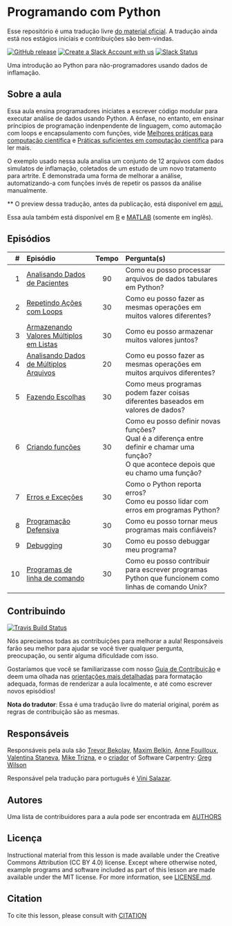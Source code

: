 # Programando com Python
Esse repositório é uma tradução livre [do material oficial](https://github.com/swcarpentry/python-novice-inflammation).
A tradução ainda está nos estágios iniciais e contribuições são bem-vindas.

[![GitHub release][shields_release]][swc_py_releases]
[![Create a Slack Account with us][create_slack_svg]][slack_heroku_invite]
[![Slack Status][slack_channel_status]][slack_channel_url]

Uma introdução ao Python para não-programadores usando dados de inflamação.

## Sobre a aula

Essa aula ensina programadores iniciates a escrever código modular para executar análise
de dados usando Python. A ênfase, no entanto, em ensinar príncipios de programação indenpendente
de linguagem, como automação com loops e encapsulamento com funções, vide [Melhores práticas para computação científica][best-practices] e [Práticas suficientes em computação científica][good-practices] para ler mais.

O exemplo usado nessa aula analisa um conjunto de 12 arquivos com dados simulatos de inflamação,
coletados de um estudo de um novo tratamento para artrite. É demonstrada uma forma de melhorar a análise,
automatizando-a com funções invés de repetir os passos da análise manualmente.

\*\* O preview dessa tradução, antes da publicação, está disponível em [aqui.][index]

Essa aula também está disponível em [R][R] e [MATLAB][MATLAB] (somente em inglês).

## Episódios

| # |  Episódio | Tempo | Pergunta(s) |
|--:|:---------|:----:|:------------|
| 1 | [Analisando Dados de Pacientes][episode01] | 90 | Como eu posso processar arquivos de dados tabulares em Python? |
| 2 | [Repetindo Ações com Loops][episode02] | 30 | Como eu posso fazer as mesmas operações em muitos valores diferentes? |
| 3 | [Armazenando Valores Múltiplos em Listas][episode03] | 30 | Como eu posso armazenar muitos valores juntos? |
| 4 | [Analisando Dados de Múltiplos Arquivos][episode04] | 20 | Como eu posso fazer as mesmas operações em muitos arquivos diferentes? |
| 5 | [Fazendo Escolhas][episode05] | 30 | Como meus programas podem fazer coisas diferentes baseados em valores de dados? |
| 6 | [Criando funções][episode06] | 30 | Como eu posso definir novas funções?<br>Qual é a diferença entre definir e chamar uma função?<br>O que acontece depois que eu chamo uma função? |
| 7 | [Erros e Exceções][episode07] | 30 | Como o Python reporta erros?<br>Como eu posso lidar com erros em programas Python? |
| 8 | [Programação Defensiva][episode08] | 30 | Como eu posso tornar meus programas mais confiáveis? |
| 9 | [Debugging][episode09] | 30 | Como eu posso debuggar meu programa? |
|10 | [Programas de linha de comando][episode10] | 30 | Como eu posso contribuir para escrever programas Python que funcionem como linhas de comando Unix? |


## Contribuindo
[![Travis Build Status][travis_svg]][travis_url]

Nós apreciamos todas as contribuições para melhorar a aula!
Responsáveis farão seu melhor para ajudar se você tiver qualquer pergunta,
preocupação, ou sentir alguma dificuldade com isso.

Gostaríamos que você se familiarizasse com nosso [Guia de Contribuição](CONTRIBUTING.md)
e deem uma olhada nas [orientações mais detalhadas][lesson-example] para formatação adequada,
formas de renderizar a aula localmente, e até como escrever novos episódios!

**Nota do tradutor**: Essa é uma tradução livre do material original, porém as regras de contribuição
são as mesmas.

## Responsáveis

Responsáveis pela aula são [Trevor Bekolay][trevor_bekolay], [Maxim Belkin][maxim_belkin],
[Anne Fouilloux][anne_fouilloux], [Valentina Staneva][valentina_staneva],
[Mike Trizna][mike_trizna], e o [criador][swc_history] of Software Carpentry:
[Greg Wilson][greg_wilson]

Responsável pela tradução para português é [Vini Salazar][vini_salazar].

## Autores
Uma lista de contribuidores para a aula pode ser encontrada em [AUTHORS](AUTHORS)

## Licença
Instructional material from this lesson is made available under the Creative
Commons Attribution (CC BY 4.0) license. Except where otherwise noted, example
programs and software included as part of this lesson are made available under
the MIT license. For more information, see [LICENSE.md](LICENSE.md).

## Citation
To cite this lesson, please consult with [CITATION](CITATION)

[lesson-example]: https://carpentries.github.io/lesson-example
[anne_fouilloux]: https://github.com/annefou
[maxim_belkin]: https://github.com/maxim-belkin
[mike_trizna]: https://github.com/MikeTrizna
[trevor_bekolay]: http://software-carpentry.org/team/#bekolay_trevor
[valentina_staneva]: http://software-carpentry.org/team/#staneva_valentina
[greg_wilson]: https://github.com/gvwilson
[vini_salazar]: https://github.com/vinisalazar
[swc_history]: https://software-carpentry.org/scf/history/
[best-practices]: http://journals.plos.org/plosbiology/article?id=10.1371/journal.pbio.1001745
[good-practices]: http://journals.plos.org/ploscompbiol/article?id=10.1371/journal.pcbi.1005510
[R]: https://github.com/swcarpentry/r-novice-inflammation
[MATLAB]: https://github.com/swcarpentry/matlab-novice-inflammation
[shields_release]: https://img.shields.io/github/release/swcarpentry/python-novice-inflammation.svg
[swc_py_releases]: https://github.com/swcarpentry/python-novice-inflammation/releases
[create_slack_svg]: https://img.shields.io/badge/Create_Slack_Account-The_Carpentries-071159.svg
[slack_heroku_invite]: https://swc-slack-invite.herokuapp.com
[slack_channel_status]: https://img.shields.io/badge/Slack_Channel-swc--py--inflammation-E01563.svg
[slack_channel_url]: https://swcarpentry.slack.com/messages/C9Y0L6MF0
[travis_svg]: https://travis-ci.org/swcarpentry/python-novice-inflammation.svg?branch=gh-pages
[travis_url]: https://travis-ci.org/swcarpentry/python-novice-inflammation
[index]: http://vinisalazar.github.io/python-iniciante-inflamacao/
[episode01]: http://vinisalazar.github.io/python-iniciante-inflamacao/01-numpy/index.html
[episode02]: http://vinisalazar.github.io/python-iniciante-inflamacao/02-loop/index.html
[episode03]: http://vinisalazar.github.io/python-iniciante-inflamacao/03-lists/index.html
[episode04]: http://vinisalazar.github.io/python-iniciante-inflamacao/04-files/index.html
[episode05]: http://vinisalazar.github.io/python-iniciante-inflamacao/05-cond/index.html
[episode06]: http://vinisalazar.github.io/python-iniciante-inflamacao/06-func/index.html
[episode07]: http://vinisalazar.github.io/python-iniciante-inflamacao/07-errors/index.html
[episode08]: http://vinisalazar.github.io/python-iniciante-inflamacao/08-defensive/index.html
[episode09]: http://vinisalazar.github.io/python-iniciante-inflamacao/09-debugging/index.html
[episode10]: http://vinisalazar.github.io/python-iniciante-inflamacao/10-cmdline/index.html
